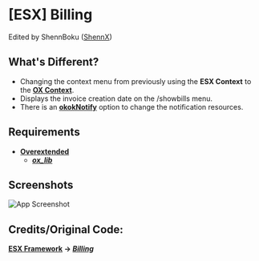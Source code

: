 # [ESX] Billing
Edited by ShennBoku ([ShennX](https://www.shennx.net))


## What's Different?

- Changing the context menu from previously using the **ESX Context** to the **[OX Context](https://overextended.github.io/docs/ox_lib/Interface/Client/context)**.
- Displays the invoice creation date on the /showbills menu.
- There is an **[okokNotify](https://okok.tebex.io/package/4724993)** option to change the notification resources.

## Requirements
- **[Overextended](https://github.com/overextended)**
  - ***[ox_lib](https://github.com/overextended/ox_lib)***

## Screenshots

![App Screenshot](preview/invoice-list.png)


## Credits/Original Code:

**[ESX Framework](https://github.com/esx-framework) -> *[Billing](https://github.com/esx-framework/esx_billing)***
